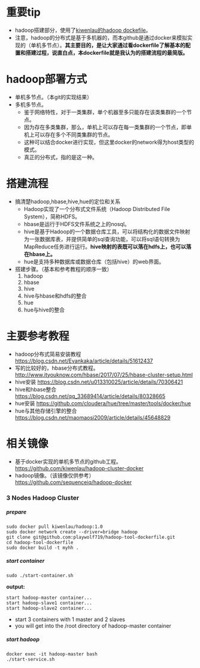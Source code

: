 # 重要tip
- hadoop搭建部分，使用了[kiwenlau的hadoop dockefile](https://github.com/kiwenlau/hadoop-cluster-docker)。
- 注意，hadoop的分布式是基于多机器的，而本github是通过docker来模拟实现的（单机多节点）。**其主要目的，是让大家通过看dockerfile了解基本的配置和搭建过程，说直白点，本dockerfile就是我认为的搭建流程的最简版。**
# hadoop部署方式
- 单机多节点。（本git的实现结果）
- 多机多节点。
    - 鉴于网络特性，对于一类集群，单个机器至多只能存在该类集群的一个节点。
    - 因为存在多类集群，那么，单机上可以存在每一类集群的一个节点，即单机上可以存在多个不同类集群的节点。
    - 这种可以结合docker进行实现，但这里docker的network得为host类型的模式。
    - 真正的分布式，指的是这一种。

# 搭建流程
- 搞清楚hadoop,hbase,hive,hue的定位和关系
    - Hadoop实现了一个分布式文件系统（Hadoop Distributed File System），简称HDFS。
    - hbase是运行于HDFS文件系统之上的nosql。
    - hive是基于Hadoop的一个数据仓库工具，可以将结构化的数据文件映射为一张数据库表，并提供简单的sql查询功能，可以将sql语句转换为MapReduce任务进行运行。**hive映射的表既可以落在hdfs上，也可以落在hbase上。**
    - hue是支持多种数据库或数据仓库（包括hive）的web界面。
- 搭建步骤。（基本和参考教程的顺序一致）
    1. hadoop
    2. hbase
    3. hive
    4. hive与hbase和hdfs的整合
    5. hue
    6. hue与hive的整合
# 主要参考教程
- hadoop分布式简易安装教程
https://blog.csdn.net/Evankaka/article/details/51612437
- 写的比较好的，hbase分布式教程。
http://www.ityouknow.com/hbase/2017/07/25/hbase-cluster-setup.html
- hive安装
https://blog.csdn.net/u013310025/article/details/70306421
- hive和hbase整合
https://blog.csdn.net/qq_33689414/article/details/80328665
- hue安装
https://github.com/cloudera/hue/tree/master/tools/docker/hue
- hue与其他存储引擎的整合
https://blog.csdn.net/maomaosi2009/article/details/45648829
# 相关镜像
- 基于docker实现的单机多节点的github工程。
https://github.com/kiwenlau/hadoop-cluster-docker
- hadoop镜像。（该镜像仅供参考）
https://github.com/sequenceiq/hadoop-docker


### 3 Nodes Hadoop Cluster

##### prepare

```
sudo docker pull kiwenlau/hadoop:1.0
sudo docker network create --driver=bridge hadoop
git clone git@github.com:playwolf719/hadoop-tool-dockerfile.git
cd hadoop-tool-dockerfile
sudo docker build -t myhh .
```

##### start container

```
sudo ./start-container.sh
```

**output:**

```
start hadoop-master container...
start hadoop-slave1 container...
start hadoop-slave2 container...
```
- start 3 containers with 1 master and 2 slaves
- you will get into the /root directory of hadoop-master container

##### start hadoop

```
docker exec -it hadoop-master bash
./start-service.sh
```



